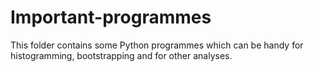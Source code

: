 # Important-programmes
This folder contains some Python programmes which can be handy for histogramming, bootstrapping and for other analyses.

